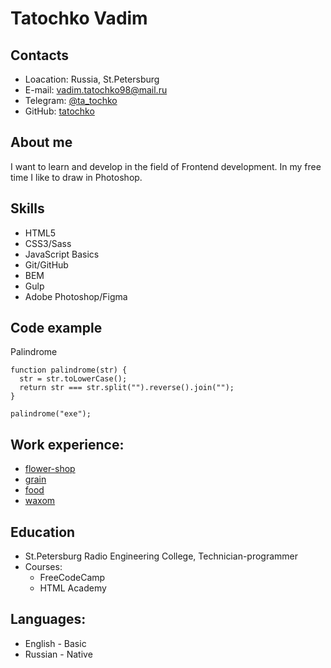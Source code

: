 # Tatochko Vadim

## Contacts
* Loacation: Russia, St.Petersburg
* E-mail: vadim.tatochko98@mail.ru
* Telegram: [@ta_tochko](https://t.me/ta_tochko)
* GitHub: [tatochko](https://github.com/tatochko)


## About me

I want to learn and develop in the field of Frontend development. In my free time I like to draw in Photoshop.


## Skills
* HTML5
* CSS3/Sass
* JavaScript Basics
* Git/GitHub
* BEM
* Gulp
* Adobe Photoshop/Figma
  
## Code example
Palindrome
```
function palindrome(str) {
  str = str.toLowerCase();
  return str === str.split("").reverse().join("");
}

palindrome("exe");
```

## Work experience:

* [flower-shop](https://tatochko.github.io/flower-shop/)
* [grain](https://tatochko.github.io/grain/)
* [food](https://tatochko.github.io/food/)
* [waxom](https://tatochko.github.io/waxom/)


## Education

* St.Petersburg Radio Engineering College, Technician-programmer
* Courses:
  * FreeCodeCamp
  * HTML Academy


## Languages:

* English - Basic 
* Russian - Native
